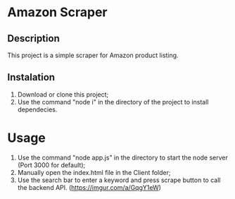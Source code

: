 # Amazon Scraper
## Description
This project is a simple scraper for Amazon product listing.
## Instalation
1. Download or clone this project;
2. Use the command "node i" in the directory of the project to install dependecies.
# Usage
1. Use the command "node app.js" in the directory to start the node server (Port 3000 for default);
2. Manually open the index.html file in the Client folder;
3. Use the search bar to enter a keyword and press scrape button to call the backend API.
(https://imgur.com/a/GqgY1eW)
